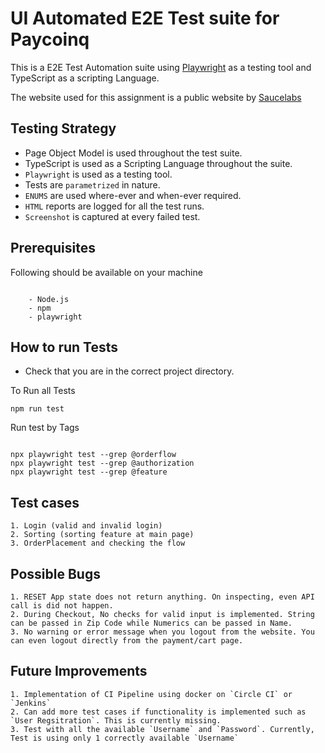 # UI Automated E2E Test suite for Paycoinq

This is a E2E Test Automation suite using [Playwright](https://playwright.dev) as a testing tool and TypeScript as a scripting Language.

The website used for this assignment is a public website by [Saucelabs](https://www.saucedemo.com/)

## Testing Strategy 

- Page Object Model is used throughout the test suite.
- TypeScript is used as a Scripting Language throughout the suite.
- `Playwright` is used as a testing tool.
- Tests are `parametrized` in nature.
- `ENUMS` are used where-ever and when-ever required.
- `HTML` reports are logged for all the test runs.
- `Screenshot` is captured at every failed test.

## Prerequisites 

Following should be available on your machine 
```

    - Node.js 
    - npm
    - playwright

```
## How to run Tests

- Check that you are in the correct project directory.

To Run all Tests
```
npm run test
```

Run test by Tags
```

npx playwright test --grep @orderflow
npx playwright test --grep @authorization
npx playwright test --grep @feature 
```

## Test cases 

    1. Login (valid and invalid login)
    2. Sorting (sorting feature at main page)
    3. OrderPlacement and checking the flow

## Possible Bugs

    1. RESET App state does not return anything. On inspecting, even API call is did not happen.
    2. During Checkout, No checks for valid input is implemented. String can be passed in Zip Code while Numerics can be passed in Name.
    3. No warning or error message when you logout from the website. You can even logout directly from the payment/cart page.

## Future Improvements

    1. Implementation of CI Pipeline using docker on `Circle CI` or `Jenkins`
    2. Can add more test cases if functionality is implemented such as `User Regsitration`. This is currently missing.
    3. Test with all the available `Username` and `Password`. Currently, Test is using only 1 correctly available `Username`

